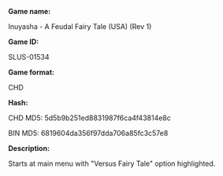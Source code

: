 **Game name:**

Inuyasha - A Feudal Fairy Tale (USA) (Rev 1)

**Game ID:**

SLUS-01534

**Game format:**

CHD

**Hash:**

CHD MD5: 5d5b9b251ed8831987f6ca4f43814e8c

BIN MD5: 6819604da356f97dda706a85fc3c57e8

**Description:**

Starts at main menu with "Versus Fairy Tale" option highlighted.